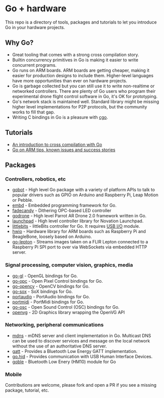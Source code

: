 # Go + hardware

This repo is a directory of tools, packages and tutorials to let
you introduce Go in your hardware projects.

## Why Go?

* Great tooling that comes with a strong cross compilation story.
* Builtin concurrency primitives in Go is making it easier to write
concurrent programs.
* Go runs on ARM boards. ARM boards are getting cheaper, making
it easier for production designs to include them. Higher-level
languages have more opportunities than ever on hardware projects.
* Go is garbage collected but you can still use it to write
non-realtime or networked controllers. There are plenty of
Go users who program their experimental drone flight control
software in Go, it's OK for prototyping.
* Go's network stack is maintained well. Standard library might
be missing higher level implementations for P2P protocols, but
the community works to fill that gap.
* Writing C bindings in Go is a pleasure with
[cgo](https://golang.org/cmd/cgo/).

## Tutorials

* [An introduction to cross compilation with Go](http://dave.cheney.net/2013/07/09/an-introduction-to-cross-compilation-with-go-1-1)
* [Go on ARM tips, known issues and success stories](https://github.com/golang/go/wiki/GoArm)

## Packages

### Controllers, robotics, etc
* [gobot](http://gobot.io/) - High level Go package with a variety of platform APIs to talk to popular drivers such as GPIO on Arduino and Raspberry Pi, Leap Motion or Pebble.
* [embd](http://embd.io/) - Embedded programming framework for Go.
* [fadecandy](https://github.com/scanlime/fadecandy) - Dithering OPC-based LED controller
* [godrone](http://godoc.org/github.com/felixge/godrone/) - High level Parrot AR Drone 2.0 framework written in Go.
* [launchpad](https://github.com/rakyll/launchpad) - High level controller library for Novation Launchpad.
* [littlebits](https://github.com/rakyll/littlebits) - littleBits controller for Go. It requires [USB I/O](http://littlebits.cc/bits/usb-io) module.
* [hwio](https://github.com/mrmorphic/hwio) - Hardware library for ARM boards such as Raspberry Pi and BeagleBone, loosely based on Arduino.
* [go-lepton](https://github.com/maruel/go-lepton) - Streams images taken on a FLIR Lepton connected to a Raspberry Pi SPI port to over via WebSockets via embedded HTTP server.

### Signal processing, computer vision, graphics, media
* [go-gl](https://github.com/go-gl) - OpenGL bindings for Go.
* [go-opc](https://github.com/kellydunn/go-opc) - Open Pixel Control bindings for Go.
* [go-opencv](https://github.com/lazywei/go-opencv) - OpenCV bindings for Go.
* [go-sox](https://github.com/krig/go-sox) - SoX bindings for Go.
* [portaudio](https://code.google.com/p/portaudio-go/) - PortAudio bindings for Go.
* [portmidi](https://github.com/rakyll/portmidi) - PortMidi bindings for Go.
* [go-osc](https://github.com/hypebeast/go-osc) - Open Sound Control (OSC) bindings for Go.
* [openvg](https://github.com/ajstarks/openvg) - 2D Graphics library wrapping the OpenVG API

### Networking, peripheral communications
* [mdns](https://github.com/hashicorp/mdns) - mDNS server and client implementation in Go. Multicast DNS can be used to discover services and message on the local network without the use of an authoritative DNS server.
* [gatt](https://github.com/paypal/gatt) - Provides a Bluetooth Low Energy GATT implementation.
* [go.hid](https://github.com/GeertJohan/go.hid) - Provides communication with USB Human Interface Devices.
* [goble](https://github.com/MarinX/goble) - Bluetooth Low Enery (HM10) module for Go

### Mobile

Contributions are welcome, please fork and open a PR if you see
a missing package, tutorial, etc.

